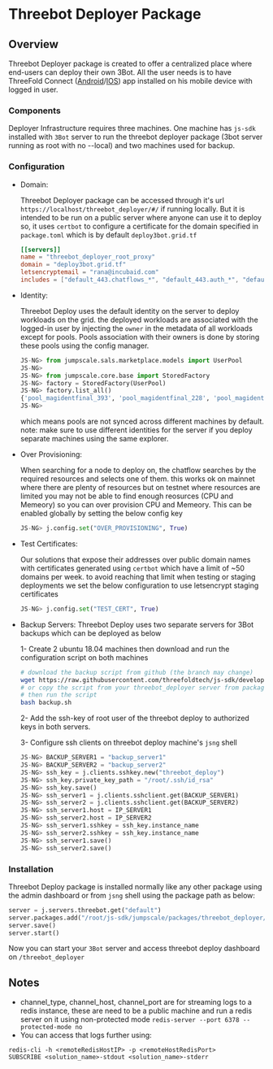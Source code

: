 # Threebot Deployer Package

## Overview

Threebot Deployer package is created to offer a centralized place where end-users can deploy their own 3Bot. All the user needs is to have ThreeFold Connect ([Android](https://play.google.com/store/apps/details?id=org.jimber.threebotlogin&hl=en)/[IOS](https://apps.apple.com/us/app/3bot-connect/id1459845885)) app installed on his mobile device with logged in user.

### Components

Deployer Infrastructure requires three machines. One machine has `js-sdk` installed with `3Bot` server to run the threebot deployer package (3bot server running as root with no --local) and two machines used for backup.

### Configuration

- Domain:

    Threebot Deployer package can be accessed through it's url `https://localhost/threebot_deployer/#/` if running locally. But it is intended to be run on a public server where anyone can use it to deploy so, it uses `certbot` to configure a certificate for the domain specified in `package.toml` which is by default `deploy3bot.grid.tf`

    ```toml
    [[servers]]
    name = "threebot_deployer_root_proxy"
    domain = "deploy3bot.grid.tf"
    letsencryptemail = "rana@incubaid.com"
    includes = ["default_443.chatflows_*", "default_443.auth_*", "default_443.threebot_deployer*"]

    ```

- Identity:

    Threebot Deploy uses the default identity on the server to deploy workloads on the grid. the deployed workloads are associated with the logged-in user by injecting the `owner` in the metadata of all workloads except for pools. Pools association with their owners is done by storing these pools using the config manager.

    ```python
    JS-NG> from jumpscale.sals.marketplace.models import UserPool
    JS-NG>
    JS-NG> from jumpscale.core.base import StoredFactory
    JS-NG> factory = StoredFactory(UserPool)
    JS-NG> factory.list_all()
    {'pool_magidentfinal_393', 'pool_magidentfinal_228', 'pool_magidentfinal_242', 'pool_magidentfinal_231'}
    JS-NG>
    ```

    which means pools are not synced across different machines by default.
    note: make sure to use different identities for the server if you deploy separate machines using the same explorer.

- Over Provisioning:

    When searching for a node to deploy on, the chatflow searches by the required resources and selects one of them. this works ok on mainnet where there are plenty of resources but on testnet where resources are limited you may not be able to find enough reosurces (CPU and Memeory) so you can over provision CPU and Memeory. This can be enabled globally by setting the below config key

    ```python
    JS-NG> j.config.set("OVER_PROVISIONING", True)
    ```

- Test Certificates:

    Our solutions that expose their addresses over public domain names with certificates generated using `certbot` which have a limit of ~50 domains per week. to avoid reaching that limit when testing or staging deployments we set the below configuration to use letsencrypt staging certificates

    ```python
    JS-NG> j.config.set("TEST_CERT", True)
    ```

- Backup Servers:
    Threebot Deploy uses two separate servers for 3Bot backups which can be deployed as below

    1- Create 2 ubuntu 18.04 machines then download and run the configuration script on both machines

    ```bash
    # download the backup script from github (the branch may change)
    wget https://raw.githubusercontent.com/threefoldtech/js-sdk/development/jumpscale/packages/threebot_deployer/scripts/backup.sh
    # or copy the script from your threebot_deployer server from package path jumpscale/packages/threebot_deployer/scripts/backup.sh to both backup servers
    # then run the script
    bash backup.sh
    ```

    2- Add the ssh-key of root user of the threebot deploy to authorized keys in both servers.

    3- Configure ssh clients on threebot deploy machine's `jsng` shell

    ```python
    JS-NG> BACKUP_SERVER1 = "backup_server1"
    JS-NG> BACKUP_SERVER2 = "backup_server2"
    JS-NG> ssh_key = j.clients.sshkey.new("threebot_deploy")
    JS-NG> ssh_key.private_key_path = "/root/.ssh/id_rsa"
    JS-NG> ssh_key.save()
    JS-NG> ssh_server1 = j.clients.sshclient.get(BACKUP_SERVER1)
    JS-NG> ssh_server2 = j.clients.sshclient.get(BACKUP_SERVER2)
    JS-NG> ssh_server1.host = IP_SERVER1
    JS-NG> ssh_server2.host = IP_SERVER2
    JS-NG> ssh_server1.sshkey = ssh_key.instance_name
    JS-NG> ssh_server2.sshkey = ssh_key.instance_name
    JS-NG> ssh_server1.save()
    JS-NG> ssh_server2.save()
    ```

### Installation

Threebot Deploy package is installed normally like any other package using the admin dashboard or from `jsng` shell using the package path as below:

```python
server = j.servers.threebot.get("default")
server.packages.add("/root/js-sdk/jumpscale/packages/threebot_deployer/", channel_type="redis", channel_host="<remoteRedisHostIP>", channel_port=<remoteHostRedisPort>)
server.save()
server.start()
```

Now you can start your `3Bot` server and access threebot deploy dashboard on `/threebot_deployer`

## Notes

- channel_type, channel_host, channel_port are for streaming logs to a redis instance, these are need to be a public machine and run a redis server on it using non-protected mode `redis-server --port 6378 --protected-mode no`
- You can access that logs further using:

```
redis-cli -h <remoteRedisHostIP> -p <remoteHostRedisPort>
SUBSCRIBE <solution_name>-stdout <solution_name>-stderr
```
